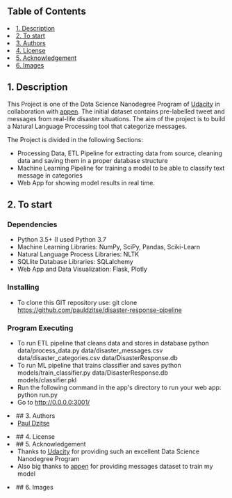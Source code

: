 ## Table of Contents
<li><a href="#intro">1. Description
<li><a href="#getting started">2. To start
<li><a href="#authors">3. Authors
<li><a href="#license">4. License
<li><a href="#acknowledgement">5. Acknowledgement
<li><a href="#images">6. Images


<a id='intro'></a>
## 1. Description

This Project is one of the Data Science Nanodegree Program of [Udacity](https://www.udacity.com/school-of-data-science) in collaboration with  [appen](https://appen.com/). The initial dataset contains pre-labelled tweet and messages from real-life disaster situations. The aim of the project is to build a Natural Language Processing tool that categorize messages.
     

The Project is divided in the following Sections:

- Processing Data, ETL Pipeline for extracting data from source, cleaning data and saving them in a proper database structure
- Machine Learning Pipeline for training a model to be able to classify text message in categories
- Web App for showing model results in real time.
     
<a id='getting started'></a>
## 2. To start    
### Dependencies
 
 - Python 3.5+ (I used Python 3.7
 - Machine Learning Libraries: NumPy, SciPy, Pandas, Sciki-Learn
 - Natural Language Process Libraries: NLTK
 - SQLlite Database Libraries: SQLalchemy
 - Web App and Data Visualization: Flask, Plotly
 
### Installing

 - To clone this GIT repository use: git clone https://github.com/pauldzitse/disaster-response-pipeline

 ### Program Executing

  - To run ETL pipeline that cleans data and stores in database
     python data/process_data.py data/disaster_messages.csv data/disaster_categories.csv data/DisasterResponse.db
  - To run ML pipeline that trains classifier and saves
     python models/train_classifier.py data/DisasterResponse.db models/classifier.pkl
  - Run the following command in the app's directory to run your web app: python run.py
  - Go to http://0.0.0.0:3001/

 
<li><a id='authors'></a>
## 3. Authors 
     
   - [Paul Dzitse](https://github.com/pauldzitse)

<li><a id='license'></a>
## 4. License

<li><a id='acknowledgement'></a>
## 5. Acknowledgement
  
  - Thanks to [Udacity](https://www.udacity.com/school-of-data-science) for providing such an excellent Data Science Nanodegree Program
  - Also big thanks to [appen](https://appen.com/) for providing messages dataset to train my model

<li><a id='images'></a>
## 6. Images
